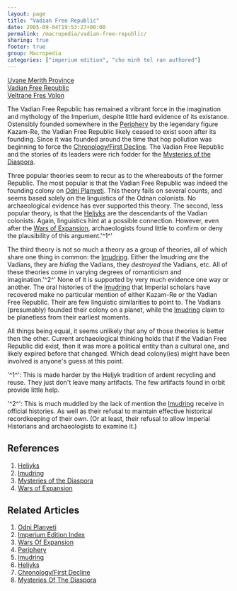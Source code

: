 ```yaml
---
layout: page
title: "Vadian Free Republic"
date: 2005-09-04T19:53:27+00:00
permalink: /macropedia/vadian-free-republic/
sharing: true
footer: true
group: Macropedia
categories: ["imperium edition", "cho minh tel ran authored"]
---
```


<div class='row'>
	<div class='col-md-4'><a href='/macropedia/uvane-merith-province'>Uvane Merith Province</a></div>
	<div class='col-md-4'><a href='/macropedia/vadian-free-republic'>Vadian Free Republic</a></div>
	<div class='col-md-4'><a href='/macropedia/veltrane-fres-volon'>Veltrane Fres Volon</a></div>
</div>


The Vadian Free Republic has remained a vibrant force in the imagination and mythology of the Imperium, despite little hard evidence of its existance. Ostensibly founded somewhere in the [Periphery](/macropedia/periphery) by the legendary figure Kazam-Re, the Vadian Free Republic likely ceased to exist soon after its founding. Since it was founded around the time that hop pollution was beginning to force the [Chronology/First Decline](/chronology/first-decline). The Vadian Free Republic and the stories of its leaders were rich fodder for the [Mysteries of the Diaspora](/macropedia/mysteries-of-the-diaspora).

Three popular theories seem to recur as to the whereabouts of the former Republic. The most popular is that the Vadian Free Republic was indeed the founding colony on [Odni Planyeti](/macropedia/odni-planyeti). This theory fails on several counts, and seems based solely on the linguistics of the Odnan colonists. No archaeological evidence has ever supported this theory. The second, less popular theory, is that the [Heljyks](/macropedia/heljyks) are the descendants of the Vadian colonists. Again, linguistics hint at a possible connection. However, even after the [Wars of Expansion](/macropedia/wars-of-expansion), archaeologists found little to confirm or deny the plausibility of this argument.<a name='footnote1'>'^1^'</a>

The third theory is not so much a theory as a group of theories, all of which share one thing in common: the [Imudring](/macropedia/imudring). Either the Imudring *are* the Vadians, they are *hiding* the Vadians, they *destroyed* the Vadians, etc. All of these theories come in varying degrees of romanticism and imagination.<a name='footnote2'>'^2^'</a> None of it is supported by very much evidence one way or another. The oral histories of the [Imudring](/macropedia/imudring) that Imperial scholars have recovered make no particular mention of either Kazam-Re or the Vadian Free Republic. Their are few linguistic similarities to point to. The Vadians (presumably) founded their colony on a planet, while the [Imudring](/macropedia/imudring) claim to be planetless from their earliest moments.

All things being equal, it seems unlikely that any of those theories is better then the other. Current archaeological thinking holds that if the Vadian Free Republic did exist, then it was more a political entity than a cultural one, and likely expired before that changed. Which dead colony(ies) might have been involved is anyone's guess at this point.

<a name='footnote1'></a> '^1^': This is made harder by the Heljyk tradition of ardent recycling and reuse. They just don't leave many artifacts. The few artifacts found in orbit provide little help.

<a name='footnote2'></a> '^2^': This is much muddled by the lack of mention the [Imudring](/macropedia/imudring) receive in official histories. As well as their refusal to maintain effective historical recordkeeping of their own. (Or at least, their refusal to allow Imperial Historians and archaeologists to examine it.)

## References
1. [Heljyks](/macropedia/heljyks)
1. [Imudring](/macropedia/imudring)
1. [Mysteries of the Diaspora](/macropedia/mysteries-of-the-diaspora)
1. [Wars of Expansion](/macropedia/wars-of-expansion)

## Related Articles

1. [Odni Planyeti](/macropedia/odni-planyeti)
2. [Imperium Edition Index](/macropedia/imperium-edition-index)
3. [Wars Of Expansion](/macropedia/wars-of-expansion)
4. [Periphery](/macropedia/periphery)
5. [Imudring](/macropedia/imudring)
6. [Heljyks](/macropedia/heljyks)
7. [Chronology/First Decline](/chronology/first-decline)
8. [Mysteries Of The Diaspora](/macropedia/mysteries-of-the-diaspora)


 
